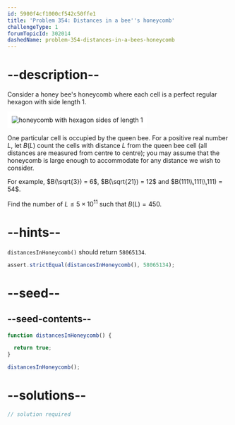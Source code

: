 ```yaml
---
id: 5900f4cf1000cf542c50ffe1
title: 'Problem 354: Distances in a bee''s honeycomb'
challengeType: 1
forumTopicId: 302014
dashedName: problem-354-distances-in-a-bees-honeycomb
---
```


# --description--

Consider a honey bee's honeycomb where each cell is a perfect regular hexagon with side length 1.

<img class="img-responsive center-block" alt="honeycomb with hexagon sides of length 1" src="https://cdn.freecodecamp.org/curriculum/project-euler/distances-in-a-bees-honeycomb.png" style="background-color: white; padding: 10px;">

One particular cell is occupied by the queen bee. For a positive real number $L$, let $B(L)$ count the cells with distance $L$ from the queen bee cell (all distances are measured from centre to centre); you may assume that the honeycomb is large enough to accommodate for any distance we wish to consider.

For example, $B(\sqrt{3}) = 6$, $B(\sqrt{21}) = 12$ and $B(111\\,111\\,111) = 54$.

Find the number of $L ≤ 5 \times {10}^{11}$ such that $B(L) = 450$.

# --hints--

`distancesInHoneycomb()` should return `58065134`.

```js
assert.strictEqual(distancesInHoneycomb(), 58065134);
```

# --seed--

## --seed-contents--

```js
function distancesInHoneycomb() {

  return true;
}

distancesInHoneycomb();
```

# --solutions--

```js
// solution required
```
